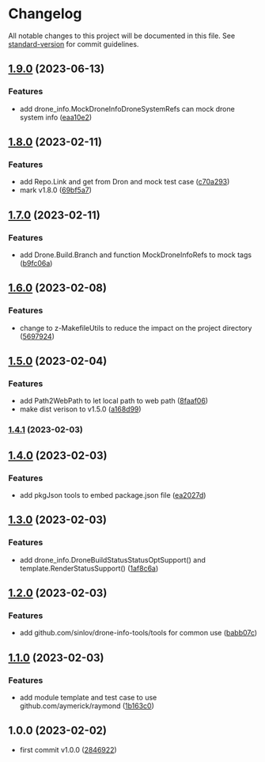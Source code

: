 # Changelog

All notable changes to this project will be documented in this file. See [standard-version](https://github.com/conventional-changelog/standard-version) for commit guidelines.

## [1.9.0](https://github.com/sinlov/drone-info-tools/compare/v1.8.0...v1.9.0) (2023-06-13)


### Features

* add drone_info.MockDroneInfoDroneSystemRefs can mock drone system info ([eaa10e2](https://github.com/sinlov/drone-info-tools/commit/eaa10e23cf4cfb963dbe9fc6c9e353ad8e5317a2))

## [1.8.0](https://github.com/sinlov/drone-info-tools/compare/v1.7.0...v1.8.0) (2023-02-11)


### Features

* add Repo.Link and get from Dron and mock test case ([c70a293](https://github.com/sinlov/drone-info-tools/commit/c70a2932bf6aa82aac3675f189a5042c3adff13b))
* mark v1.8.0 ([69bf5a7](https://github.com/sinlov/drone-info-tools/commit/69bf5a7c15e079d854c33b94ace187fd91de2e28))

## [1.7.0](https://github.com/sinlov/drone-info-tools/compare/v1.6.0...v1.7.0) (2023-02-11)


### Features

* add Drone.Build.Branch and function MockDroneInfoRefs to mock tags ([b9fc06a](https://github.com/sinlov/drone-info-tools/commit/b9fc06a7ba484e555af544f4d21ccae3b832a7d5))

## [1.6.0](https://github.com/sinlov/drone-info-tools/compare/v1.5.0...v1.6.0) (2023-02-08)


### Features

* change to z-MakefileUtils to reduce the impact on the project directory ([5697924](https://github.com/sinlov/drone-info-tools/commit/5697924b4a8c7b2f7598ded5baa2f1313700128b))

## [1.5.0](https://github.com/sinlov/drone-info-tools/compare/v1.4.1...v1.5.0) (2023-02-04)


### Features

* add Path2WebPath to let local path to web path ([8faaf06](https://github.com/sinlov/drone-info-tools/commit/8faaf06a7e76655a76fda51adfe05e5d373fbf98))
* make dist verison to v1.5.0 ([a168d99](https://github.com/sinlov/drone-info-tools/commit/a168d996dd40e54628c2e59f03b874df90542541))

### [1.4.1](https://github.com/sinlov/drone-info-tools/compare/v1.4.0...v1.4.1) (2023-02-03)

## [1.4.0](https://github.com/sinlov/drone-info-tools/compare/v1.3.0...v1.4.0) (2023-02-03)


### Features

* add pkgJson tools to embed package.json file ([ea2027d](https://github.com/sinlov/drone-info-tools/commit/ea2027d83bae53f6d53d694544a0a18a1e4cf8b3))

## [1.3.0](https://github.com/sinlov/drone-info-tools/compare/v1.2.0...v1.3.0) (2023-02-03)


### Features

* add drone_info.DroneBuildStatusStatusOptSupport() and template.RenderStatusSupport() ([1af8c6a](https://github.com/sinlov/drone-info-tools/commit/1af8c6ae49d4c7e3a2e97c6a286ec0325355f864))

## [1.2.0](https://github.com/sinlov/drone-info-tools/compare/v1.1.0...v1.2.0) (2023-02-03)


### Features

* add github.com/sinlov/drone-info-tools/tools for common use ([babb07c](https://github.com/sinlov/drone-info-tools/commit/babb07cbaf701da1921f324873863010baf89e05))

## [1.1.0](https://github.com/sinlov/drone-info-tools/compare/v1.0.1...v1.1.0) (2023-02-03)


### Features

* add module template and test case to use github.com/aymerick/raymond ([1b163c0](https://github.com/sinlov/drone-info-tools/commit/1b163c047f6e89c246ecadbd9756cafb4cb177b4))

## 1.0.0 (2023-02-02)

* first commit v1.0.0 ([2846922](https://github.com/sinlov/drone-info-tools/commit/2846922))

